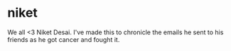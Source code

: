 # niket

We all &lt;3 Niket Desai. I've made this to chronicle the emails he sent to his friends as he got cancer and fought it.

